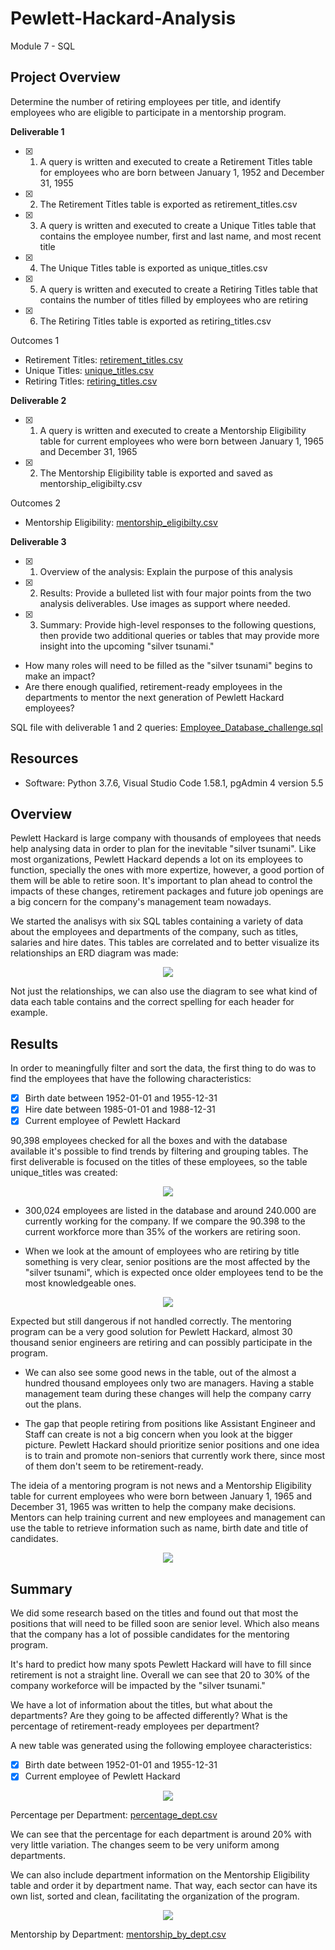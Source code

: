 # Pewlett-Hackard-Analysis
Module 7 - SQL


## Project Overview

Determine the number of retiring employees per title, and identify employees who are eligible to participate in a mentorship program.



**Deliverable 1**
- [x] 1. A query is written and executed to create a Retirement Titles table for employees who are born between January 1, 1952 and December 31, 1955
- [x] 2. The Retirement Titles table is exported as retirement_titles.csv
- [x] 3. A query is written and executed to create a Unique Titles table that contains the employee number, first and last name, and most recent title
- [x] 4. The Unique Titles table is exported as unique_titles.csv
- [x] 5. A query is written and executed to create a Retiring Titles table that contains the number of titles filled by employees who are retiring
- [x] 6. The Retiring Titles table is exported as retiring_titles.csv

Outcomes 1
- Retirement Titles: [retirement_titles.csv](https://github.com/GabrielaTuma/Pewlett-Hackard-Analysis/blob/198b82acbe282d5a352bd5329f64f21de9de5da1/Data/retirement_titles.csv)
- Unique Titles: [unique_titles.csv](https://github.com/GabrielaTuma/Pewlett-Hackard-Analysis/blob/198b82acbe282d5a352bd5329f64f21de9de5da1/Data/unique_titles.csv)
- Retiring Titles: [retiring_titles.csv](https://github.com/GabrielaTuma/Pewlett-Hackard-Analysis/blob/198b82acbe282d5a352bd5329f64f21de9de5da1/Data/retiring_titles.csv)



**Deliverable 2**
- [x] 1. A query is written and executed to create a Mentorship Eligibility table for current employees who were born between January 1, 1965 and December 31, 1965
- [x] 2. The Mentorship Eligibility table is exported and saved as mentorship_eligibilty.csv


Outcomes 2
- Mentorship Eligibility: [mentorship_eligibilty.csv](https://github.com/GabrielaTuma/Pewlett-Hackard-Analysis/blob/198b82acbe282d5a352bd5329f64f21de9de5da1/Data/mentorship_eligibilty.csv)



**Deliverable 3**
- [x] 1. Overview of the analysis: Explain the purpose of this analysis
- [x] 2. Results: Provide a bulleted list with four major points from the two analysis deliverables. Use images as support where needed.
- [x] 3. Summary: Provide high-level responses to the following questions, then provide two additional queries or tables that may provide more insight into the upcoming "silver tsunami."

- How many roles will need to be filled as the "silver tsunami" begins to make an impact?
- Are there enough qualified, retirement-ready employees in the departments to mentor the next generation of Pewlett Hackard employees?



SQL file with deliverable 1 and 2 queries: [Employee_Database_challenge.sql](https://github.com/GabrielaTuma/Pewlett-Hackard-Analysis/blob/198b82acbe282d5a352bd5329f64f21de9de5da1/Queries/Employee_Database_challenge.sql)


## Resources 

- Software: Python 3.7.6, Visual Studio Code 1.58.1, pgAdmin 4 version 5.5


## Overview

Pewlett Hackard is large company with thousands of employees that needs help analysing data in order to plan for the inevitable "silver tsunami". Like most organizations, Pewlett Hackard depends a lot on its employees to function, specially the ones with more expertize, however, a good portion of them will be able to retire soon. It's important to plan ahead to control the impacts of these changes, retirement packages and future job openings are a big concern for the company's management team nowadays. 

We started the analisys with six SQL tables containing a variety of data about the employees and departments of the company, such as titles, salaries and hire dates. This tables are correlated and to better visualize its relationships an ERD diagram was made: 

<p align="center">
  <img src="https://github.com/GabrielaTuma/Pewlett-Hackard-Analysis/blob/198b82acbe282d5a352bd5329f64f21de9de5da1/EmployeeDB.png">
</p>


Not just the relationships, we can also use the diagram to see what kind of data each table contains and the correct spelling for each header for example.

## Results

In order to meaningfully filter and sort the data, the first thing to do was to find the employees that have the following characteristics:
- [x] Birth date between 1952-01-01 and 1955-12-31
- [x] Hire date between 1985-01-01 and 1988-12-31 
- [x] Current employee of Pewlett Hackard

90,398 employees checked for all the boxes and with the database available it's possible to find trends by filtering and grouping tables. The first deliverable is focused on the titles of these employees, so the table unique_titles was created:

<p align="center">
  <img src="https://github.com/GabrielaTuma/Pewlett-Hackard-Analysis/blob/12e4db6b9c1688362ed875aad774927df6ff3239/Images/unique_titles.png">
</p>


- 300,024 employees are listed in the database and around 240.000 are currently working for the company. If we compare the 90.398 to the current workforce more than 35% of the workers are retiring soon. 



- When we look at the amount of employees who are retiring by title something is very clear, senior positions are the most affected by the "silver tsunami", which is expected once older employees tend to be the most knowledgeable ones. 

<p align="center">
  <img src="https://github.com/GabrielaTuma/Pewlett-Hackard-Analysis/blob/b35600a6d9b5d34a027b72adf6e53ed7f3936c2b/Images/retiring_titles.png">
</p>


Expected but still dangerous if not handled correctly. The mentoring program can be a very good solution for Pewlett Hackard, almost 30 thousand senior engineers are retiring and can possibly participate in the program. 


- We can also see some good news in the table, out of the almost a hundred thousand employees only two are managers. Having a stable management team during these changes will help the company carry out the plans.

- The gap that people retiring from positions like Assistant Engineer and Staff can create is not a big concern when you look at the bigger picture. Pewlett Hackard should prioritize senior positions and one idea is to train and promote non-seniors that currently work there, since most of them don't seem to be retirement-ready. 

The ideia of a mentoring program is not news and a Mentorship Eligibility table for current employees who were born between January 1, 1965 and December 31, 1965 was written to help the company make decisions. Mentors can help training current and new employees and management can use the table to retrieve information such as name, birth date and title of candidates. 

<p align="center">
  <img src="https://github.com/GabrielaTuma/Pewlett-Hackard-Analysis/blob/12e4db6b9c1688362ed875aad774927df6ff3239/Images/mentorship_eligibilty.png">
</p>



## Summary

We did some research based on the titles and found out that most the positions that will need to be filled soon are senior level. Which also means that the company has a lot of possible candidates for the mentoring program. 

It's hard to predict how many spots Pewlett Hackard will have to fill since retirement is not a straight line. Overall we can see that 20 to 30% of the company workeforce will be impacted by the "silver tsunami."

We have a lot of information about the titles, but what about the departments? Are they going to be affected differently? What is the percentage of retirement-ready employees per department?

A new table was generated using the following employee characteristics:
- [x] Birth date between 1952-01-01 and 1955-12-31
- [x] Current employee of Pewlett Hackard
 
<p align="center">
  <img src="https://github.com/GabrielaTuma/Pewlett-Hackard-Analysis/blob/b35600a6d9b5d34a027b72adf6e53ed7f3936c2b/Images/percentage_dept.png">
</p>

Percentage per Department: [percentage_dept.csv](https://github.com/GabrielaTuma/Pewlett-Hackard-Analysis/blob/900effc185f85984f324d8798d64fdff23bbdac9/Data/percentage_dept.csv)


We can see that the percentage for each department is around 20% with very little variation. The changes seem to be very uniform among departments. 

We can also include department information on the Mentorship Eligibility table and order it by department name. That way, each sector can have its own list, sorted and clean, facilitating the organization of the program. 

<p align="center">
  <img src="https://github.com/GabrielaTuma/Pewlett-Hackard-Analysis/blob/12e4db6b9c1688362ed875aad774927df6ff3239/Images/mentorship_by_dept.png">
</p>

Mentorship by Department: [mentorship_by_dept.csv](https://github.com/GabrielaTuma/Pewlett-Hackard-Analysis/blob/900effc185f85984f324d8798d64fdff23bbdac9/Data/mentorship_by_dept.csv)
